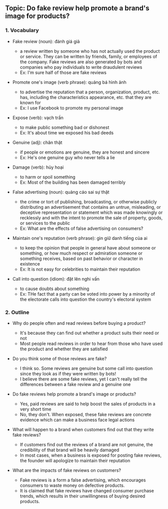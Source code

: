 ## Topic: Do fake review help promote a brand's image for products?

### 1. Vocabulary
- Fake review (noun): đánh giá giả
  + a review written by someone who has not actually used the product or service. They can be written by friends, family, or employees of the company. Fake reviews are also generated by bots and companies who pay individuals to write draudulent reviews
  + Ex: I'm sure half of those are fake reviews

- Promote one's image (verb phrase): quảng bá hình ảnh
  + to advertise the reputation that a person, organization, product, etc. has, including the characteristics appearance, etc. that they are known for
  + Ex: I use Facebook to promote my personal image

- Expose (verb): vạch trần
  + to make public something bad or dishonest
  + Ex: It's about time we exposed his bad deeds

- Genuine (adj): chân thật
  + if people or emotions are genuine, they are honest and sincere
  + Ex: He's one genuine guy who never tells a lie

- Damage (verb): hủy hoại
  + to harm or spoil something
  + Ex: Most of the building has been damaged terribly

- False advertising (noun): quảng cáo sai sự thật
  + the crime or tort of publishing, broadcasting, or otherwise publicly distributing an advertisement that contains an untrue, misleading, or deceptive representation or statement which was made knowingly or recklessly and with the intent to promote the sale of property, goods, or services to the public
  + Ex: What are the effects of false advertising on consumers?

- Maintain one's reputation (verb phrase): gìn giữ danh tiếng của ai
  + to keep the opinion that people in general have about someone or something, or how much respect or admiration someone or something receives, based on past behavior or character in existence
  + Ex: It is not easy for celebrities to maintain their reputation

- Call into question (idiom): đặt lên nghi vấn
  + to cause doubts about something
  + Ex: THe fact that a party can be voted into power by a minority of the electorate calls into question the country's electoral system

### 2. Outline
- Why do people often and read reviews before buying a product?
  + It's because they can find out whether a product suits their need or not
  + Most people read reviews in order to hear from those who have used the product and whether they are satisfied

- Do you think some of those reviews are fake?
  + I think so. Some reviews are genuine but some call into question since they look as if they were written by bots!
  + I believe there are some fake reviews, yet I can't really tell the differences between a fake review and a genuine one

- Do fake reviews help promote a brand's image or products?
  + Yes, paid reviews are said to help boost the sales of products in a very short time
  + No, they don't. When exposed, these fake reviews are concrete evidence which can make a business face legal actions

- What will happen to a brand when customers find out that they write fake reviews?
  + If customers find out the reviews of a brand are not genuine, the credibility of that brand will be heavily damaged
  + In most cases, when a business is exposed for posting fake reviews, the founder will apologize to maintain their reputation

- What are the impacts of fake reviews on customers?
  + Fake reviews is a form a false advertising, which encourages consumers to waste money on defective products.
  + It is claimed that fake reviews have changed consumer purchase trends, which results in their unwillingness of buying desired products.